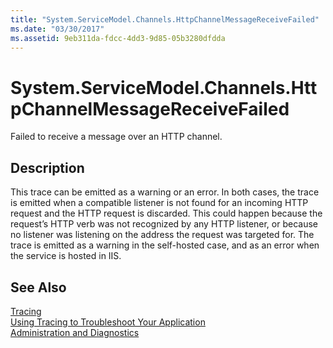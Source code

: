 ```yaml
---
title: "System.ServiceModel.Channels.HttpChannelMessageReceiveFailed"
ms.date: "03/30/2017"
ms.assetid: 9eb311da-fdcc-4dd3-9d85-05b3280dfdda
---
```

# System.ServiceModel.Channels.HttpChannelMessageReceiveFailed
Failed to receive a message over an HTTP channel.  
  
## Description  
 This trace can be emitted as a warning or an error. In both cases, the trace is emitted when a compatible listener is not found for an incoming HTTP request and the HTTP request is discarded. This could happen because the request’s HTTP verb was not recognized by any HTTP listener, or because no listener was listening on the address the request was targeted for. The trace is emitted as a warning in the self-hosted case, and as an error when the service is hosted in IIS.  
  
## See Also  
 [Tracing](../../../../../docs/framework/wcf/diagnostics/tracing/index.md)  
 [Using Tracing to Troubleshoot Your Application](../../../../../docs/framework/wcf/diagnostics/tracing/using-tracing-to-troubleshoot-your-application.md)  
 [Administration and Diagnostics](../../../../../docs/framework/wcf/diagnostics/index.md)
